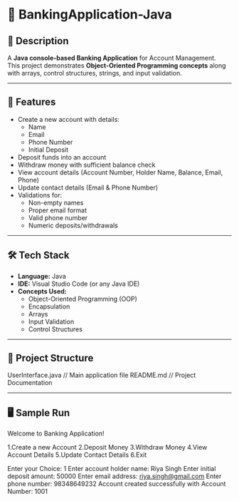 # 🏦 BankingApplication-Java

## 📌 Description
A **Java console-based Banking Application** for Account Management.  
This project demonstrates **Object-Oriented Programming concepts** along with arrays, control structures, strings, and input validation.

---

## 🚀 Features
- Create a new account with details:
  - Name  
  - Email  
  - Phone Number  
  - Initial Deposit  
- Deposit funds into an account  
- Withdraw money with sufficient balance check  
- View account details (Account Number, Holder Name, Balance, Email, Phone)  
- Update contact details (Email & Phone Number)  
- Validations for:
  - Non-empty names  
  - Proper email format  
  - Valid phone number  
  - Numeric deposits/withdrawals  

---

## 🛠 Tech Stack
- **Language:** Java  
- **IDE:** Visual Studio Code (or any Java IDE)  
- **Concepts Used:**  
  - Object-Oriented Programming (OOP)  
  - Encapsulation  
  - Arrays  
  - Input Validation  
  - Control Structures  

---

## 📂 Project Structure
UserInterface.java // Main application file
README.md // Project Documentation

---

## 🖥️ Sample Run
Welcome to Banking Application!

1.Create a new Account
2.Deposit Money
3.Withdraw Money
4.View Account Details
5.Update Contact Details
6.Exit

Enter your Choice: 1
Enter account holder name: Riya Singh
Enter initial deposit amount: 50000
Enter email address: riya.singh@gmail.com
Enter phone number: 98348649232
Account created successfully with Account Number: 1001
